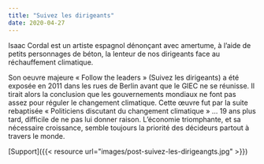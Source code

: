 ```yaml
---
title: "Suivez les dirigeants"
date: 2020-04-27
---
```

Isaac Cordal est un artiste espagnol dénonçant avec amertume, à l’aide de petits personnages de béton, la lenteur de nos dirigeants face au réchauffement climatique.

Son oeuvre majeure « Follow the leaders » (Suivez les dirigeants) a été exposée en 2011 dans les rues de Berlin avant que le GIEC ne se réunisse. Il tirait alors la conclusion que les gouvernements mondiaux ne font pas assez pour réguler le changement climatique. Cette œuvre fut par la suite rebaptisée « Politiciens discutant du changement climatique » … 19 ans plus tard, difficile de ne pas lui donner raison. L’économie triomphante, et sa nécessaire croissance, semble toujours la priorité des décideurs partout à travers le monde.

[Support]({{< resource url="images/post-suivez-les-dirigeangts.jpg" >}})
